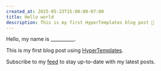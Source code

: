 ```yaml
---
created_at: 2025-05-23T15:00:00-07:00
title: Hello world
description: This is my first HyperTemplates blog post 👋
---
```


Hello, my name is __________.

This is my first blog post using [HyperTemplates].

Subscribe to my [feed] to stay up-to-date with my latest posts.

<!-- Links -->
[HyperTemplates]: https://preview.hypertemplates.net
[feed]: /blog/atom.xml
